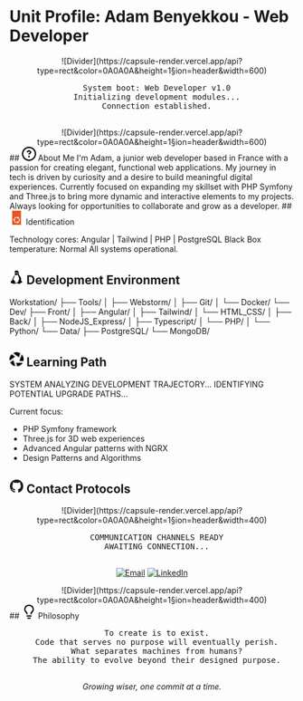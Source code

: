 # Unit Profile: Adam Benyekkou - Web Developer
<div align="center">  ![Divider](https://capsule-render.vercel.app/api?type=rect&color=0A0A0A&height=1&section=header&width=600)  <pre>
  System boot: Web Developer v1.0
  Initializing development modules...
  Connection established.
  </pre>  ![Divider](https://capsule-render.vercel.app/api?type=rect&color=0A0A0A&height=1&section=header&width=600)
</div>
## <img src="https://raw.githubusercontent.com/primer/octicons/main/icons/question-16.svg" width="25" height="25" /> About Me
I'm Adam, a junior web developer based in France with a passion for creating elegant, functional web applications. My journey in tech is driven by curiosity and a desire to build meaningful digital experiences.
Currently focused on expanding my skillset with PHP Symfony and Three.js to bring more dynamic and interactive elements to my projects. Always looking for opportunities to collaborate and grow as a developer.
## <img src="https://raw.githubusercontent.com/devicons/devicon/master/icons/ubuntu/ubuntu-plain.svg" width="25" height="25" /> Identification

Technology cores: Angular | Tailwind | PHP | PostgreSQL
Black Box temperature: Normal
All systems operational.

## <img src="https://raw.githubusercontent.com/devicons/devicon/master/icons/linux/linux-plain.svg" width="25" height="25" /> Development Environment

Workstation/
├── Tools/
│   ├── Webstorm/
│   ├── Git/
│   └── Docker/
└── Dev/
    ├── Front/
    │   ├── Angular/
    │   ├── Tailwind/
    │   └── HTML_CSS/
    │
    ├── Back/
    │   ├── NodeJS_Express/
    │   ├── Typescript/
    │   └── PHP/
    │   └── Python/
    └── Data/
        ├── PostgreSQL/
        └── MongoDB/

## <img src="https://raw.githubusercontent.com/iconic/open-iconic/master/svg/aperture.svg" width="25" height="25" /> Learning Path

SYSTEM ANALYZING DEVELOPMENT TRAJECTORY...
IDENTIFYING POTENTIAL UPGRADE PATHS...

Current focus:
- PHP Symfony framework
- Three.js for 3D web experiences
- Advanced Angular patterns with NGRX
- Design Patterns and Algorithms
## <img src="https://raw.githubusercontent.com/devicons/devicon/master/icons/github/github-original.svg" width="25" height="25" /> Contact Protocols
<div align="center">  ![Divider](https://capsule-render.vercel.app/api?type=rect&color=0A0A0A&height=1&section=header&width=400)  <pre>
  COMMUNICATION CHANNELS READY
  AWAITING CONNECTION...
  </pre>  <p>
    <a href="mailto:adam.benyekkou.pro@hotmail.com" target="_blank"><img src="https://img.shields.io/badge/Email-000000?style=flat&logo=gmail&logoColor=white" alt="Email"/></a>
    <a href="https://www.linkedin.com/in/adambnk/" target="_blank"><img src="https://img.shields.io/badge/LinkedIn-000000?style=flat&logo=linkedin&logoColor=white" alt="LinkedIn"/></a>
  </p>  ![Divider](https://capsule-render.vercel.app/api?type=rect&color=0A0A0A&height=1&section=header&width=400)
</div>
## <img src="https://raw.githubusercontent.com/primer/octicons/main/icons/light-bulb-16.svg" width="25" height="25" /> Philosophy
<div align="center">
  <pre>
  To create is to exist.
  Code that serves no purpose will eventually perish.
  What separates machines from humans?
  The ability to evolve beyond their designed purpose.
  </pre>  <p><i>Growing wiser, one commit at a time.</i></p>
</div>
